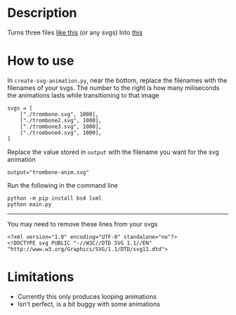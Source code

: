 # Description

Turns three files [like this](https://jsfiddle.net/5no9wqkd/2/) (or any svgs)
Into [this](https://jsfiddle.net/samgermain/caqtpkbj/)

# How to use

In `create-svg-animation.py`, near the bottom, replace the filenames with the filenames of your svgs. The number to the right is how many miliseconds the animations lasts while transitioning to that image

```
svgs = [
    ["./trombone.svg", 1000],
    ["./trombone2.svg", 1000],
    ["./trombone3.svg", 1000],
    ["./trombone4.svg", 1000],
]
```

Replace the value stored in `output` with the filename you want for the svg animation

```
output="trombone-anim.svg"
```

Run the following in the command line

```
python -m pip install bs4 lxml
python main.py
```

--------------------

You may need to remove these lines from your svgs

```
<?xml version="1.0" encoding="UTF-8" standalone="no"?>
<!DOCTYPE svg PUBLIC "-//W3C//DTD SVG 1.1//EN" "http://www.w3.org/Graphics/SVG/1.1/DTD/svg11.dtd">
```

# Limitations

- Currently this only produces looping animations
- Isn't perfect, is a bit buggy with some animations
